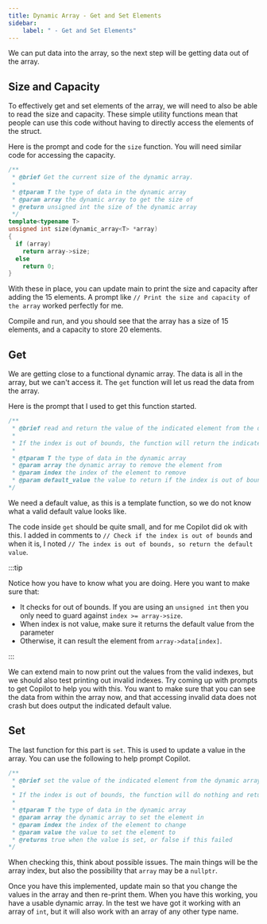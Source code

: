 ```yaml
---
title: Dynamic Array - Get and Set Elements
sidebar:
    label: " - Get and Set Elements"
---
```


We can put data into the array, so the next step will be getting data out of the array.

## Size and Capacity

To effectively get and set elements of the array, we will need to also be able to read the size and capacity. These simple utility functions mean that people can use this code without having to directly access the elements of the struct.

Here is the prompt and code for the `size` function. You will need similar code for accessing the capacity.

```cpp
/**
 * @brief Get the current size of the dynamic array.
 * 
 * @tparam T the type of data in the dynamic array
 * @param array the dynamic array to get the size of
 * @return unsigned int the size of the dynamic array
 */
template<typename T>
unsigned int size(dynamic_array<T> *array)
{
  if (array)
    return array->size;
  else
    return 0;
}
```

With these in place, you can update main to print the size and capacity after adding the 15 elements. A prompt like `// Print the size and capacity of the array` worked perfectly for me.

Compile and run, and you should see that the array has a size of 15 elements, and a capacity to store 20 elements.

## Get

We are getting close to a functional dynamic array. The data is all in the array, but we can't access it. The `get` function will let us read the data from the array.

Here is the prompt that I used to get this function started.

```cpp
/**
 * @brief read and return the value of the indicated element from the dynamic array.
 * 
 * If the index is out of bounds, the function will return the indicated default value.
 * 
 * @tparam T the type of data in the dynamic array
 * @param array the dynamic array to remove the element from
 * @param index the index of the element to remove
 * @param default_value the value to return if the index is out of bounds
*/
```

We need a default value, as this is a template function, so we do not know what a valid default value looks like.

The code inside `get` should be quite small, and for me Copilot did ok with this. I added in comments to `// Check if the index is out of bounds` and when it is, I noted `// The index is out of bounds, so return the default value`.

:::tip

Notice how you have to know what you are doing. Here you want to make sure that:

- It checks for out of bounds. If you are using an `unsigned int` then you only need to guard against `index >= array->size`.
- When index is not value, make sure it returns the default value from the parameter
- Otherwise, it can result the element from `array->data[index]`.

:::

We can extend main to now print out the values from the valid indexes, but we should also test printing out invalid indexes. Try coming up with prompts to get Copilot to help you with this. You want to make sure that you can see the data from within the array now, and that accessing invalid data does not crash but does output the indicated default value.

## Set

The last function for this part is `set`. This is used to update a value in the array. You can use the following to help prompt Copilot.

```cpp
/**
 * @brief set the value of the indicated element from the dynamic array.
 * 
 * If the index is out of bounds, the function will do nothing and return false.
 * 
 * @tparam T the type of data in the dynamic array
 * @param array the dynamic array to set the element in
 * @param index the index of the element to change
 * @param value the value to set the element to
 * @returns true when the value is set, or false if this failed
*/
```

When checking this, think about possible issues. The main things will be the array index, but also the possibility that `array` may be a `nullptr`.

Once you have this implemented, update main so that you change the values in the array and then re-print them. When you have this working, you have a usable dynamic array. In the test we have got it working with an array of `int`, but it will also work with an array of any other type name.

